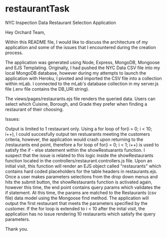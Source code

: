 # restaurantTask
NYC Inspection Data Restaurant Selection Application

Hey Orchard Team,

Within this README file, I would like to discuss the architecture of my application and some of the issues that I encountered
during the creation process.

The application was generated using Node, Express, MongoDB, Mongoose and EJS Templating. Originally, I had pushed the NYC Data CSV file 
into my local MongoDB database, however during my attempts to launch the application with Heroku, I pivoted and imported the CSV file 
into a collection within mLab. I connected to the mLab's database collection in my server.js file (.env file contains the DB_URI string).

The views/pages/restaurants.ejs file renders the queried data. Users can select which Cuisine, Borough, and Grade they prefer when
finding a restaurant of their choosing. 

Issues: 

Output is limited to 1 restaurant only. Using a for loop of for(i = 0; i < 10; i++), I could succesfully output ten restuarants meeting
the customers criteria, however, the application would crash upon returning to the /restaurants end point, therefore a 
for loop of for(i = 0; i < 1; i++) is used to satisfy the if - else statement within the showRestuarants function. I suspect that the issue
is related to this logic inside the showRestaurants function located in the controllers/restaurant.controllers.js file. Upon an initial visit, 
this function will render an EJS object called "restaurants" which contains hard coded placeholders for the table headers in 
restaurants.ejs. Once a user makes parameters selections from the drop down menus and hits the submit button, the showRestaurants 
function is activated again, however this time, the end point contains query params which validates the if statement. At this 
time, the params are matched to the Restaurants (csv file) data model using the Mongoose find method. The application will output 
the first restaurant that meets the parameters specified by the customer. If the for loop is extended to i < 10 after the inital visit,
the application has no issue rendering 10 restaurants which satisfy the query parameters.

Thank you. 
